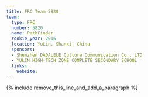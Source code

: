 ```yaml
---
title: FRC Team 5820
team:
  type: FRC
  number: 5820
  name: PathFinder
  rookie_year: 2016
  location: YuLin, Shanxi, China
  sponsors:
  - Shenzhen DADALELE Culture Communication Co., LTD
  - YULIN HIGH-TECH ZONE COMPLETE SECONDARY SCHOOL
  links:
    Website:
---
```


{% include remove_this_line_and_add_a_paragraph %}